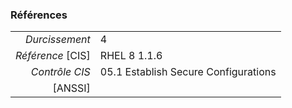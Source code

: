 ### Références

|                 |    |
|----------------:|:---|
|   *Durcissement*| 4 |
|*Référence* [CIS]| RHEL 8 1.1.6 |
|   *Contrôle CIS*| 05.1 Establish Secure Configurations |
|          [ANSSI]|  |
